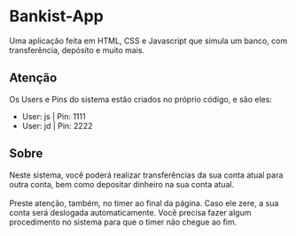 # Bankist-App
Uma aplicação feita em HTML, CSS e Javascript que simula um banco, com transferência, depósito e muito mais.

## Atenção
Os Users e Pins do sistema estão criados no próprio código, e são eles:<br>
- User: js | Pin: 1111
- User: jd | Pin: 2222

## Sobre
Neste sistema, você poderá realizar transferências da sua conta atual para outra conta, bem como depositar dinheiro na sua conta atual.<br><br>
Preste atenção, também, no timer ao final da página. Caso ele zere, a sua conta será deslogada automaticamente. Você precisa fazer algum procedimento no sistema para que o timer não chegue ao fim.
